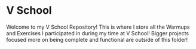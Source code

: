 # V School
<p>Welcome to my V School Repository! This is where I store all the Warmups and Exercises I participated in during my time at V School! Bigger projects focused more on being complete and functional are outside of this folder!</p>
